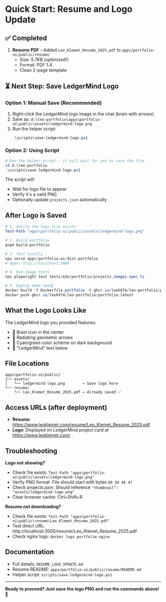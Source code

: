 # Quick Start: Resume and Logo Update

## ✅ Completed

1. **Resume PDF** - Added `Leo_Klemet_Resume_2025.pdf` to `apps/portfolio-ui/public/resume/`
   - Size: 5.7KB (optimized!)
   - Format: PDF 1.4
   - Clean 2-page template

## ⏳ Next Step: Save LedgerMind Logo

### Option 1: Manual Save (Recommended)

1. Right-click the LedgerMind logo image in the chat (brain with arrows)
2. Save as: `d:\leo-portfolio\apps\portfolio-ui\public\assets\ledgermind-logo.png`
3. Run the helper script:
   ```powershell
   .\scripts\save-ledgermind-logo.ps1
   ```

### Option 2: Using Script

```powershell
# Run the helper script - it will wait for you to save the file
cd d:\leo-portfolio
.\scripts\save-ledgermind-logo.ps1
```

The script will:
- Wait for logo file to appear
- Verify it's a valid PNG
- Optionally update `projects.json` automatically

## After Logo is Saved

```powershell
# 1. Verify the logo file exists
Test-Path "apps\portfolio-ui\public\assets\ledgermind-logo.png"

# 2. Build portfolio
pnpm build:portfolio

# 3. Test locally
npx serve apps/portfolio-ui/dist-portfolio
# Open: http://localhost:3000

# 4. Run image tests
npx playwright test tests/e2e/portfolio/projects.images.spec.ts

# 5. Deploy when ready
docker build -f Dockerfile.portfolio -t ghcr.io/leok974/leo-portfolio/portfolio:latest .
docker push ghcr.io/leok974/leo-portfolio/portfolio:latest
```

## What the Logo Looks Like

The LedgerMind logo you provided features:
- 🧠 Brain icon in the center
- 🔷 Radiating geometric arrows
- 🎨 Cyan/green color scheme on dark background
- 📝 "LedgerMind" text below

## File Locations

```
apps/portfolio-ui/public/
├── assets/
│   └── ledgermind-logo.png        ← Save logo here
└── resume/
    └── Leo_Klemet_Resume_2025.pdf ← Already saved ✅
```

## Access URLs (after deployment)

- **Resume**: https://www.leoklemet.com/resume/Leo_Klemet_Resume_2025.pdf
- **Logo**: Displayed on LedgerMind project card at https://www.leoklemet.com/

## Troubleshooting

**Logo not showing?**
- Check file exists: `Test-Path "apps\portfolio-ui\public\assets\ledgermind-logo.png"`
- Verify PNG format: File should start with bytes `89 50 4E 47`
- Check projects.json: Should reference `"thumbnail": "assets/ledgermind-logo.png"`
- Clear browser cache: Ctrl+Shift+R

**Resume not downloading?**
- Check file exists: `Test-Path "apps\portfolio-ui\public\resume\Leo_Klemet_Resume_2025.pdf"`
- Test direct URL: http://localhost:3000/resume/Leo_Klemet_Resume_2025.pdf
- Check nginx logs: `docker logs portfolio-nginx`

## Documentation

- Full details: `RESUME_LOGO_UPDATE.md`
- Resume README: `apps/portfolio-ui/public/resume/README.md`
- Helper script: `scripts/save-ledgermind-logo.ps1`

---

**Ready to proceed? Just save the logo PNG and run the commands above!** 🚀
